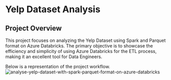 # Yelp Dataset Analysis
## Project Overview
This project focuses on analyzing the Yelp Dataset using Spark and Parquet format on Azure Databricks. The primary objective is to showcase the efficiency and simplicity of using Azure Databricks for the ETL process, making it an excellent tool for Data Engineers.

Below is a representation of the project workflow.
![analyse-yelp-dataset-with-spark-parquet-format-on-azure-databricks](https://github.com/user-attachments/assets/e67e81fc-e697-4fd9-bbc7-b89020299d1d)
